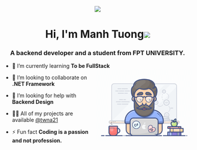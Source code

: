 
<p align="center">
  <img style="width:8rem; height:auto" src="https://cdn.dribbble.com/users/1787323/screenshots/10091971/media/d43c019bfeff34be8816481e843ea8c1.png"/>
</p>

<h1 align="center">Hi, I'm Manh Tuong<img width="30px" src="https://raw.githubusercontent.com/iampavangandhi/iampavangandhi/master/gifs/Hi.gif"></h1>
<h3 font-size="20" align="center">A backend developer and a student from FPT UNIVERSITY.</h3>


- 🌱 I’m currently learning **To be FullStack** <img align="right" style="width:16rem; height:auto" src="https://raw.githubusercontent.com/Elanza-48/Elanza-48/41a4790484e268102dfdab2b7c59d440d3ffafab/resources/img/geek.gif"/>

- 👯 I’m looking to collaborate on **.NET Framework**

- 🤝 I’m looking for help with **Backend Design**

- 👨‍💻 All of my projects are available [@twna21](github.com/twna21)

- ⚡ Fun fact **Coding is a passion and not profession.**


